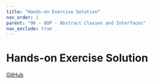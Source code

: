 ```yaml
---
title: "Hands-on Exercise Solution"
nav_order: 1
parent: "06 - OOP - Abstract Classes and Interfaces"
nav_exclude: true
---
```


# Hands-on Exercise Solution

[GitHub](https://github.com/RediJavaClassroomF21/09-hands-on-exercise-solution)